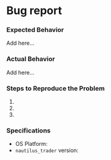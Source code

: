 # Bug report

### Expected Behavior
Add here...

### Actual Behavior
Add here...

### Steps to Reproduce the Problem

1.
2.
3.

### Specifications

- OS Platform:
- `nautilus_trader` version:
